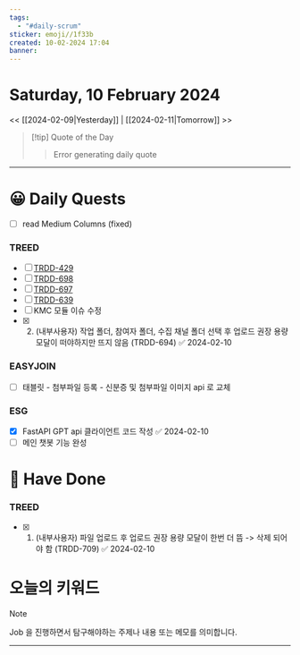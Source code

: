 ```yaml
---
tags:
  - "#daily-scrum"
sticker: emoji//1f33b
created: 10-02-2024 17:04
banner:
---
```

# Saturday, 10 February 2024
<< [[2024-02-09|Yesterday]] | [[2024-02-11|Tomorrow]] >>

> [!tip] Quote of the Day  
> > Error generating daily quote

---

#  😀 Daily Quests
- [ ] read Medium Columns (fixed)
### TREED
 - [ ] [TRDD-429](https://alcherainc.atlassian.net/jira/software/projects/TRDD/boards/159?selectedIssue=TRDD-429)
- [ ] [TRDD-698](https://alcherainc.atlassian.net/jira/software/projects/TRDD/boards/159?selectedIssue=TRDD-698)
- [ ] [TRDD-697](https://alcherainc.atlassian.net/jira/software/projects/TRDD/boards/159?selectedIssue=TRDD-697)
- [ ] [TRDD-639](https://alcherainc.atlassian.net/jira/software/projects/TRDD/boards/159?selectedIssue=TRDD-639)
- [ ] KMC 모듈 이슈 수정
- [x] 2. (내부사용자) 작업 폴더, 참여자 폴더, 수집 채널 폴더 선택 후 업로드 권장 용량 모달이 떠야하지만 뜨지 않음 (TRDD-694) ✅ 2024-02-10

### EASYJOIN
- [ ] 태블릿 - 첨부파일 등록 - 신분증 및 첨부파일 이미지 api 로 교체

### ESG
- [x] FastAPI GPT api 클라이언트 코드 작성 ✅ 2024-02-10
- [ ] 메인 챗봇 기능 완성

# 🙂 Have Done
### TREED
- [x] 1. (내부사용자) 파일 업로드 후 업로드 권장 용량 모달이 한번 더 뜸 -> 삭제 되어야 함 (TRDD-709) ✅ 2024-02-10

# 오늘의 키워드

> [!NOTE]
> Job 을 진행하면서 탐구해야하는 주제나 내용 또는 메모를 의미합니다.


---
